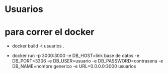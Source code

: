 # Usuarios

# para correr el docker 

- docker build -t usuarios .

- docker run -p 3000:3000 -e DB_HOST=link base de datos -e DB_PORT=3306 -e DB_USER=usuario -e DB_PASSWORD=contrasena -e DB_NAME=nombre generico -e URL=0.0.0.0:3000 usuarios

